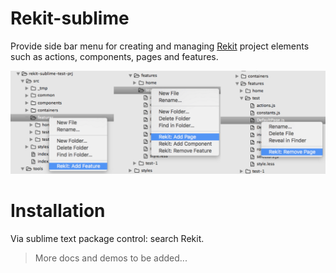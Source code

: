 Rekit-sublime
======
Provide side bar menu for creating and managing [Rekit](https://github.com/supnate/rekit) project elements such as actions, components, pages and features.

![Menus](/menus.png?raw=true)

Installation
======
Via sublime text package control: search Rekit.

> More docs and demos to be added...
